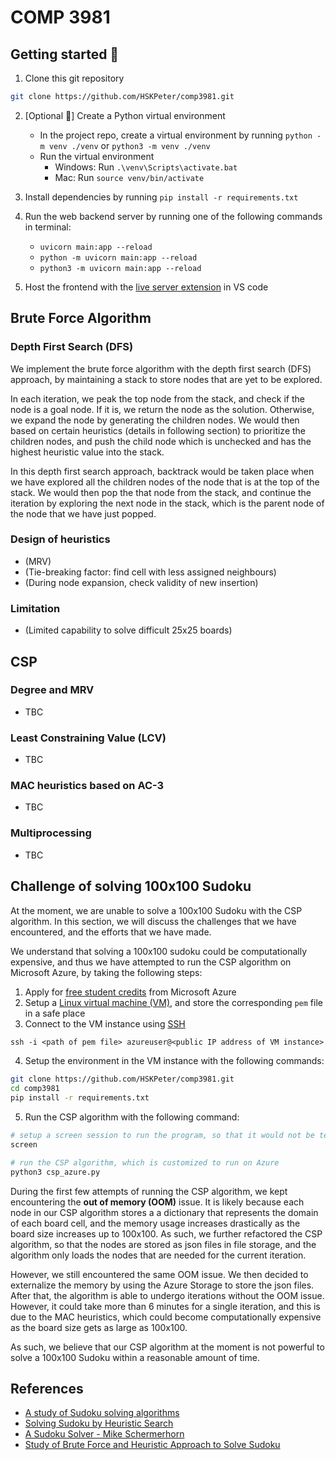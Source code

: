 # COMP 3981

## Getting started 🚀

1. Clone this git repository

``` sh
git clone https://github.com/HSKPeter/comp3981.git
```

2. [Optional 👀] Create a Python virtual environment
   - In the project repo, create a virtual environment by running `python -m venv ./venv` or `python3 -m venv ./venv`
   - Run the virtual environment
     - Windows: Run `.\venv\Scripts\activate.bat`
     - Mac: Run `source venv/bin/activate`

3. Install dependencies by running `pip install -r requirements.txt`

4. Run the web backend server by running one of the following commands in terminal:
   - `uvicorn main:app --reload` 
   - `python -m uvicorn main:app --reload`
   - `python3 -m uvicorn main:app --reload`

5. Host the frontend with the [live server extension](https://marketplace.visualstudio.com/items?itemName=ritwickdey.LiveServer) in VS code

## Brute Force Algorithm

### Depth First Search (DFS)
We implement the brute force algorithm with the depth first search (DFS) approach, by maintaining a stack to store nodes that are yet to be explored.

In each iteration, we peak the top node from the stack, and check if the node is a goal node.  If it is, we return the node as the solution.  Otherwise, we expand the node by generating the children nodes.  We would then based on certain heuristics (details in following section) to prioritize the children nodes, and push the child node which is unchecked and has the highest heuristic value into the stack.

In this depth first search approach, backtrack would be taken place when we have explored all the children nodes of the node that is at the top of the stack.  We would then pop the that node from the stack, and continue the iteration by exploring the next node in the stack, which is the parent node of the node that we have just popped.


### Design of heuristics
- (MRV)
- (Tie-breaking factor: find cell with less assigned neighbours)
- (During node expansion, check validity of new insertion)

### Limitation
- (Limited capability to solve difficult 25x25 boards)

## CSP

### Degree and MRV
- TBC

### Least Constraining Value (LCV)
- TBC

### MAC heuristics based on AC-3
- TBC

### Multiprocessing
- TBC


## Challenge of solving 100x100 Sudoku
At the moment, we are unable to solve a 100x100 Sudoku with the CSP algorithm.  In this section, we will discuss the challenges that we have encountered, and the efforts that we have made.

We understand that solving a 100x100 sudoku could be computationally expensive, and thus we have attempted to run the CSP algorithm on Microsoft Azure, by taking the following steps:
1. Apply for [free student credits](https://azure.microsoft.com/en-us/free/students/) from Microsoft Azure
2. Setup a [Linux virtual machine (VM)](https://docs.microsoft.com/en-us/azure/virtual-machines/linux/quick-create-portal), and store the corresponding `pem` file in a safe place
3. Connect to the VM instance using [SSH](https://learn.microsoft.com/en-us/azure/virtual-machines/linux/ssh-from-windows#connect-to-your-vm)
``` txt
ssh -i <path of pem file> azureuser@<public IP address of VM instance>
```
4. Setup the environment in the VM instance with the following commands:
``` sh
git clone https://github.com/HSKPeter/comp3981.git
cd comp3981
pip install -r requirements.txt
```
5. Run the CSP algorithm with the following command:
``` sh
# setup a screen session to run the program, so that it would not be terminated when we disconnect from the VM instance
screen

# run the CSP algorithm, which is customized to run on Azure
python3 csp_azure.py 
```

During the first few attempts of running the CSP algorithm, we kept encountering the **out of memory (OOM)** issue.  It is likely because each node in our CSP algorithm stores a a dictionary that represents the domain of each board cell, and the memory usage increases drastically as the board size increases up to 100x100.  As such, we further refactored the CSP algorithm, so that the nodes are stored as json files in file storage, and the algorithm only loads the nodes that are needed for the current iteration.  

However, we still encountered the same OOM issue.  We then decided to externalize the memory by using the Azure Storage to store the json files.  After that, the algorithm is able to undergo iterations without the OOM issue. However, it could take more than 6 minutes for a single iteration, and this is due to the MAC heuristics, which could become computationally expensive as the board size gets as large as 100x100.

As such, we believe that our CSP algorithm at the moment is not powerful to solve a 100x100 Sudoku within a reasonable amount of time.


## References
- [A study of Sudoku solving algorithms](https://www.csc.kth.se/utbildning/kth/kurser/DD143X/dkand12/Group6Alexander/report/PATRIK_BERGGREN_DAVID_NILSSON.rapport.pdf) 
- [Solving Sudoku by Heuristic Search](https://medium.com/@davidcarmel/solving-sudoku-by-heuristic-search-b0c2b2c5346e)
- [A Sudoku Solver - Mike Schermerhorn](https://www.cs.rochester.edu/u/brown/242/assts/termprojs/Sudoku09.pdf)
- [Study of Brute Force and Heuristic Approach to
Solve Sudoku](https://www.ijettcs.org/Volume4Issue5(2)/IJETTCS-2015-10-10-17.pdf)